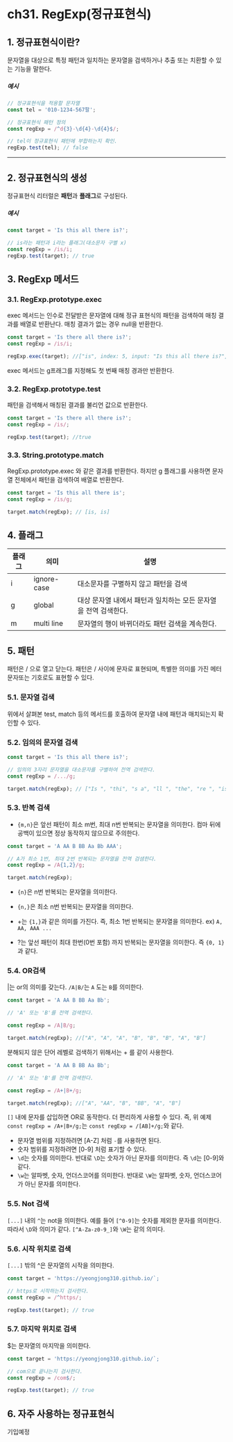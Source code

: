 # ch31. RegExp(정규표현식)

## 1. 정규표현식이란?
문자열을 대상으로 특정 패턴과 일치하는 문자열을 검색하거나 추출 또는 치환할 수 있는 기능을 말한다.

##### 예시
```js
// 정규표현식을 적용할 문자열
const tel = '010-1234-567팔';

// 정규표현식 패턴 정의
const regExp = /^d{3}-\d{4}-\d{4}$/;

// tel이 정규표현식 패턴에 부합하는지 확인.
regExp.test(tel); // false
```
---

## 2. 정규표현식의 생성
정규표현식 리터럴은 **패턴**과 **플래그**로 구성된다.

##### 예시
```js
const target = 'Is this all there is?';

// is라는 패턴과 i라는 플래그(대소문자 구별 x)
const regExp = /is/i;
regExp.test(target); // true
```

## 3. RegExp 메서드

### 3.1. RegExp.prototype.exec

exec 메서드는 인수로 전달받은 문자열에 대해 정규 표현식의 패턴을 검색하여 매칭 결과를 배열로 반환난다. 매칭 결과가 없는 경우 null을 반환한다.

```js
const target = 'Is there all there is?';
const regExp = /is/i;

regExp.exec(target); //["is", index: 5, input: "Is this all there is?", groups: undefined]
```

exec 메서드는 g프래그를 지정해도 첫 번째 매칭 경과만 반환한다.

### 3.2. RegExp.prototype.test

패턴을 검색해서 매칭된 결과를 불리언 값으로 반환한다.

```js
const target = 'Is there all there is?';
const regExp = /is/;

regExp.test(target); //true
```

### 3.3. String.prototype.match
RegExp.prototype.exec 와 같은 결과를 반환한다. 하지만 g 플래그를 사용하면 문자열 전체에서 패턴을 검색하여 배열로 반환한다.

```js
const target = 'Is this all there is';
const regExp = /is/g;

target.match(regExp); // [is, is]
```

## 4. 플래그
|플래그|의미|설명|
|---|---|---|
|i|ignore-case|대소문자를 구별하지 않고 패턴을 검색|
|g|global|대상 문자열 내에서 패턴과 일치하는 모든 문자열을 전역 검색한다.|
|m|multi line| 문자열의 행이 바뀌더라도 패턴 검색을 계속한다.|

## 5. 패턴
패턴은 / 으로 열고 닫는다. 패턴은 / 사이에 문자로 표현되며, 특별한 의미를 가진 메터문자또는 기호로도 표현할 수 있다.

### 5.1. 문자열 검색
위에서 살펴본 test, match 등의 메서드를 호출하여 문자열 내에 패턴과 매치되는지 확인할 수 있다.

### 5.2. 임의의 문자열 검색
```js
const target = 'Is this all there is?';

// 임의의 3자리 문자열을 대소문자를 구별하여 전역 검색한다.
const regExp = /.../g;

target.match(regExp); // ["Is ", "thi", "s a", "ll ", "the", "re ", "is?"]
```
### 5.3. 반복 검색
- `{m,n}`은 앞선 패턴이 최소 m번, 최대 n번 반복되는 문자열을 의미한다. 컴마 뒤에 공백이 있으면 정상 동작하지 않으므로 주의한다.

```js
const target = 'A AA B BB Aa Bb AAA';

// A가 최소 1번, 최대 2번 반복되는 문자열을 전역 검샘한다.
const regExp = /A{1,2}/g;

target.match(regExp);
```

- `{n}`은 n번 반복되는 문자열을 의미한다.
- `{n,}`은 최소 n번 반복되는 문자열을 의미한다.
- +는 `{1,}`과 같은 의미를 가진다. 즉, 최소 1번 반복되는 문자열을 의미한다. ex) `A, AA, AAA ...`

- ?는 앞선 패턴이 최대 한번(0번 포함) 까지 반복되는 문자열을 의미한다. 즉 `{0, 1}`과 같다.

### 5.4. OR검색
|는 or의 의미를 갖는다. `/A|B/`는 `A` 도는 `B`를 의미한다.
```js
const target = 'A AA B BB Aa Bb';

// 'A' 또는 'B'를 전역 검색한다.

const regExp = /A|B/g;

target.match(regExp); //["A", "A", "A", "B", "B", "B", "A", "B"]
```
분해되지 않은 단어 레벨로 검색하기 위해서는 + 를 같이 사용한다.

```js
const target = 'A AA B BB Aa Bb';

// 'A' 또는 'B'를 전역 검색한다.

const regExp = /A+|B+/g;

target.match(regExp); //["A", "AA", "B", "BB", "A", "B"]
```

`[]` 내에 문자를 삽입하면  OR로 동작한다. 더 편리하게 사용할 수 있다. 즉, 위 예제 
`const regExp = /A+|B+/g;`는 
`const regExp = /[AB]+/g;`와 같다.
- 문자열 범위를 지정하려면 [A-Z] 처럼 `-`를 사용하면 된다.
- 숫자 범위를 지정하려면 [0-9] 처럼 표기할 수 있다.
- `\d`는 숫자를 의미한다. 반대로 `\D`는 숫자가 아닌 문자를 의미한다. 즉 `\d`는 [0-9]와 같다.
- `\w`는 알파벳, 숫자, 언더스코어를 의미한다. 반대로 `\W`는 알파벳, 숫자, 언더스코어가 아닌 문자를 의미한다.

### 5.5. Not 검색
`[...]` 내의 `^`는 not을 의미한다. 예를 들어 `[^0-9]`는 숫자를 제외한 문자를 의미한다. 따라서 `\D`와 의미가 같다. `[^A-Za-z0-9_]`와 `\W`는 같의 의미다.

### 5.6. 시작 위치로 검색
`[...]` 밖의 ^은 문자열의 시작을 의미한다. 
```js
const target = 'https://yeongjong310.github.io/`;

// https로 시작하는지 검사한다.
const regExp = /^https/;

regExp.test(target); // true
```

### 5.7. 마지막 위치로 검색
$는 문자열의 마지막을 의미한다.
```js
const target = 'https://yeongjong310.github.io/`;

// com으로 끝나는지 검사한다.
const regExp = /com$/;

regExp.test(target); // true
```

## 6. 자주 사용하는 정규표현식
기입예정

